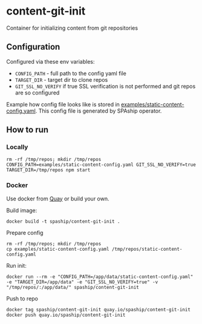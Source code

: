 # content-git-init
Container for initializing content from git repositories

## Configuration

Configured via these env variables:
* `CONFIG_PATH` - full path to the config yaml file
* `TARGET_DIR` - target dir to clone repos
* `GIT_SSL_NO_VERIFY` if true SSL verification is not performed and git repos are so configured

Example how config file looks like is stored in [examples/static-content-config.yaml](examples/static-content-config.yaml).
This config file is generated by SPAship operator.

## How to run

### Locally

```shell
rm -rf /tmp/repos; mkdir /tmp/repos
CONFIG_PATH=examples/static-content-config.yaml GIT_SSL_NO_VERIFY=true TARGET_DIR=/tmp/repos npm start
```

### Docker

Use docker from [Quay](https://quay.io/repository/spaship/content-git-init) or build your own.

Build image:

```shell script
docker build -t spaship/content-git-init .
```

Prepare config
```shell script
rm -rf /tmp/repos; mkdir /tmp/repos
cp examples/static-content-config.yaml /tmp/repos/static-content-config.yaml
```

Run init:

```shell script
docker run --rm -e "CONFIG_PATH=/app/data/static-content-config.yaml" -e "TARGET_DIR=/app/data" -e "GIT_SSL_NO_VERIFY=true" -v "/tmp/repos/:/app/data/" spaship/content-git-init
```

Push to repo

```shell
docker tag spaship/content-git-init quay.io/spaship/content-git-init
docker push quay.io/spaship/content-git-init
```
